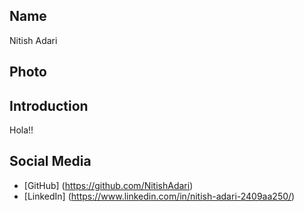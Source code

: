 ## Name
Nitish Adari

## Photo


## Introduction
Hola!!

## Social Media
- [GitHub] (https://github.com/NitishAdari)
- [LinkedIn] (https://www.linkedin.com/in/nitish-adari-2409aa250/)